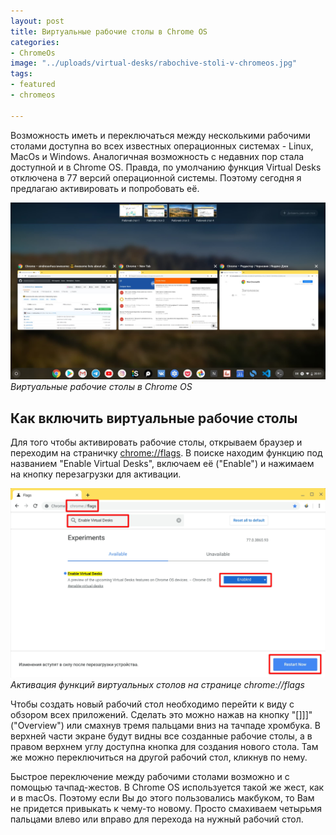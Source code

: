 ```yaml
---
layout: post
title: Виртуальные рабочие столы в Chrome OS
categories:
- ChromeOs
image: "../uploads/virtual-desks/rabochive-stoli-v-chromeos.jpg"
tags:
- featured
- chromeos

---
```

Возможность иметь и переключаться между несколькими рабочими столами доступна во всех известных операционных системах - Linux, MacOs и Windows. Аналогичная возможность с недавних пор стала доступной и в Chrome OS. Правда, по умолчанию функция Virtual Desks отключена в 77 версий операционной системы. Поэтому сегодня я предлагаю активировать и попробовать её.

![Виртуальные рабочие столы в Chrome OS](../uploads/virtual-desks/rabochive-stoli-v-chromeos.jpg "Виртуальные рабочие столы в Chrome OS")
_Виртуальные рабочие столы в Chrome OS_

## Как включить виртуальные рабочие столы

Для того чтобы активировать рабочие столы, открываем браузер и переходим на страничку [chrome://flags](chrome://flags). В поиске находим функцию под названием "Enable Virtual Desks", включаем её ("Enable") и нажимаем на кнопку перезагрузки для активации.

![Активация функций виртуальных столов на странице chrome://flags](../uploads/virtual-desks/aktivaciya-virtualnih-rabochih-stolov.png "Активация функций виртуальных столов на странице chrome://flags")
_Активация функций виртуальных столов на странице chrome://flags_

Чтобы создать новый рабочий стол необходимо перейти к виду с обзором всех приложений. Сделать это можно нажав на кнопку "\[\]\]\]" ("Overview") или смахнув тремя пальцами вниз на тачпаде хромбука. В верхней части экране будут видны все созданные рабочие столы, а в правом верхнем углу доступна кнопка для создания нового стола. Там же можно переключиться на другой рабочий стол, кликнув по нему.

Быстрое переключение между рабочими столами возможно и с помощью тачпад-жестов. В Chrome OS используется такой же жест, как и в macOs. Поэтому если Вы до этого пользовались макбуком, то Вам не придется привыкать к чему-то новому. Просто смахиваем четырьмя пальцами влево или вправо для перехода на нужный рабочий стол.